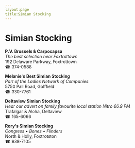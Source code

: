 ```yaml
---
layout:page
title:Simian Stocking
---
```

# Simian Stocking

**P.V. Brussels & Carpocapsa**  
_The best selection near Foxtrottown_  
192 Delaware Parkway, Foxtrottown  
☎ 374-0588



**Melanie's Best Simian Stocking**  
_Part of the Ladies Network of Companies_  
5750 Pall Road, Golffield  
☎ 330-7761



**Deltaview Simian Stocking**  
_Hear our advert on family favourite local station Nitro 66.9 FM_  
Trafalgar & Aloha, Deltaview  
☎ 165-6066



**Rory's Simian Stocking**  
_Congress • Bones • Flinders_  
North & Holly, Foxtrotston  
☎ 938-7105



